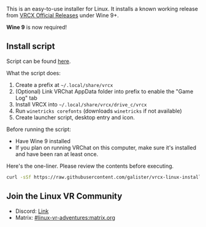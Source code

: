 This is an easy-to-use installer for Linux. It installs a known working release from [VRCX Official Releases](https://github.com/vrcx-team/VRCX/releases) under Wine 9+.

**Wine 9** is now required!

## Install script

Script can be found [here](install-vrcx.sh).

What the script does:
1. Create a prefix at `~/.local/share/vrcx`
1. (Optional) Link VRChat AppData folder into prefix to enable the "Game Log" tab
1. Install VRCX into `~/.local/share/vrcx/drive_c/vrcx`
1. Run `winetricks corefonts` (downloads `winetricks` if not available)
1. Create launcher script, desktop entry and icon.

Before running the script:
- Have Wine 9 installed
- If you plan on running VRChat on this computer, make sure it's installed and have been ran at least once.



Here's the one-liner. Please review the contents before executing.
```bash
curl -sSf https://raw.githubusercontent.com/galister/vrcx-linux-installer/master/install-vrcx.sh | bash
```

## Join the Linux VR Community

- Discord: [Link](https://discord.gg/dCJhT8eEUG)
- Matrix: [#linux-vr-adventures:matrix.org](https://matrix.to/#/#linux-vr-adventures:matrix.org)
